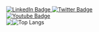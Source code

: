 <div>
  <div style="width: 50%;">
    <a href="https://www.linkedin.com/in/eugeek">
      <img src="https://img.shields.io/badge/LinkedIn-blue?logo=linkedin&logoColor=white" alt="LinkedIn Badge"/>
    </a>
    <a href="https://eugeek.dev">
      <img src="https://img.shields.io/website?url=https%3A%2F%2Feugeneward.me" alt="Twitter Badge"/>
    </a>
    <a href="https://github.com/eugeek">
      <img src="https://img.shields.io/github/followers/eugeek" alt="Youtube Badge"/>
    </a>
  </div>
  
</div>
<div style="display: flex;">
   <img  src='https://github-readme-streak-stats.herokuapp.com/?user=eugeek&theme=dracula' />
   <img src="https://github-readme-stats.vercel.app/api/top-langs/?username=eugeek&theme=dracula&langs_count=10&layout=donut" alt="Top Langs"/>
</div>

